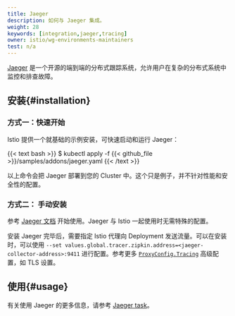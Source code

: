 ```yaml
---
title: Jaeger
description: 如何与 Jaeger 集成。
weight: 28
keywords: [integration,jaeger,tracing]
owner: istio/wg-environments-maintainers
test: n/a
---
```


[Jaeger](https://www.jaegertracing.io/) 是一个开源的端到端的分布式跟踪系统，允许用户在复杂的分布式系统中监控和排查故障。

## 安装{#installation}

### 方式一：快速开始

Istio 提供一个就基础的示例安装，可快速启动和运行 Jaeger：

{{< text bash >}}
$ kubectl apply -f {{< github_file >}}/samples/addons/jaeger.yaml
{{< /text >}}

以上命令会把 Jaeger 部署到您的 Cluster 中。这个只是例子，并不针对性能和安全性的配置。

### 方式二： 手动安装

参考 [Jaeger 文档](https://www.jaegertracing.io/) 开始使用。Jaeger 与 Istio 一起使用时无需特殊的配置。
 
安装 Jaeger 完毕后，需要指定 Istio 代理向 Deployment 发送流量。可以在安装时，可以使用 `--set values.global.tracer.zipkin.address=<jaeger-collector-address>:9411` 进行配置。参考更多 [`ProxyConfig.Tracing`](/zh/docs/reference/config/istio.mesh.v1alpha1/#Tracing) 高级配置，如 TLS 设置。

## 使用{#usage}

有关使用 Jaeger 的更多信息，请参考 [Jaeger task](/zh/docs/tasks/observability/distributed-tracing/jaeger/)。
